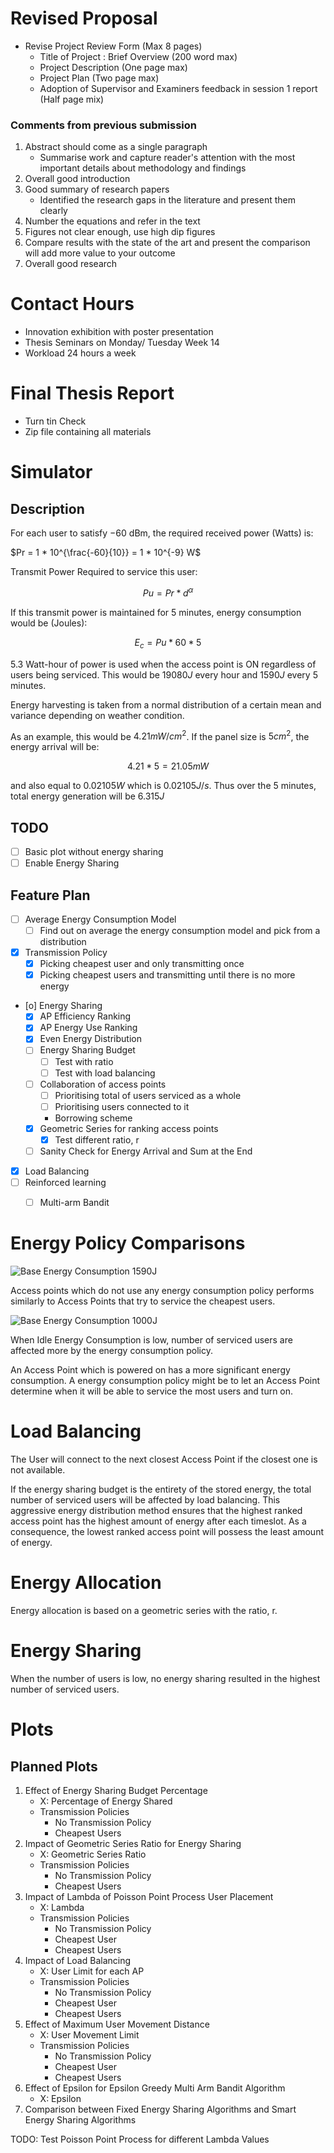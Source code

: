 # Revised Proposal
- Revise Project Review Form (Max 8 pages)
    - Title of Project : Brief Overview (200 word max)
    - Project Description (One page max)
    - Project Plan (Two page max)
    - Adoption of Supervisor and Examiners feedback in session 1 report (Half page mix)

### Comments from previous submission

1. Abstract should come as a single paragraph
    - Summarise work and capture reader's attention with the most important details about methodology and findings
2. Overall good introduction
3. Good summary of research papers
    -  Identified the research gaps in the literature and present them clearly
4. Number the equations and refer in the text
5. Figures not clear enough, use high dip figures
6. Compare results with the state of the art and present the comparison will add more value to your outcome
7. Overall good research

# Contact Hours
- Innovation exhibition with poster presentation
- Thesis Seminars on Monday/ Tuesday Week 14
- Workload 24 hours a week

# Final Thesis Report
- Turn tin Check
- Zip file containing all materials

# Simulator

## Description
For each user to satisfy $-60$ dBm, the required received power (Watts) is:

$Pr = 1 * 10^{\frac{-60}{10}} = 1 * 10^{-9} W$

Transmit Power Required to service this user:

$$Pu = Pr * d^{\alpha}$$

If this transmit power is maintained for 5 minutes, energy consumption would be (Joules):

$$E_c = Pu * 60 * 5$$

$5.3$ Watt-hour of power is used when the access point is ON regardless of users being serviced. This would be $19080 J$ every hour and $1590 J$ every 5 minutes.

Energy harvesting is taken from a normal distribution of a certain mean and variance depending on weather condition. 

As an example, this would be $4.21 mW/cm^2$.
If the panel size is $5 cm^2$, the energy arrival will be:

$$4.21 * 5 = 21.05 mW$$

and also equal to $0.02105 W$ which is $0.02105 J/s$. Thus over the 5 minutes, total energy generation will be $6.315 J$

## TODO
- [ ] Basic plot without energy sharing
- [ ] Enable Energy Sharing

## Feature Plan
- [ ] Average Energy Consumption Model
    - [ ] Find out on average the energy consumption model and pick from a distribution
- [x] Transmission Policy
    - [x] Picking cheapest user and only transmitting once
    - [x] Picking cheapest users and transmitting until there is no more energy
- [o] Energy Sharing
    - [X] AP Efficiency Ranking
    - [X] AP Energy Use Ranking
    - [X] Even Energy Distribution
    - [ ] Energy Sharing Budget
        - [ ] Test with ratio
        - [ ] Test with load balancing
    - [ ] Collaboration of access points
        - [ ] Prioritising total of users serviced as a whole
        - [ ] Prioritising users connected to it
        - Borrowing scheme
    - [X] Geometric Series for ranking access points
        - [X] Test different ratio, r
    - [ ] Sanity Check for Energy Arrival and Sum at the End
- [X] Load Balancing 
- [ ] Reinforced learning
    - [ ] Multi-arm Bandit


# Energy Policy Comparisons

![Base Energy Consumption 1590J](./images/ec-highbasic.png)

Access points which do not use any energy consumption policy performs similarly to Access Points that try to service the cheapest users.

![Base Energy Consumption 1000J](./images/ec-lowbasic.png)

When Idle Energy Consumption is low, number of serviced users are affected more by the energy consumption policy.

An Access Point which is powered on has a more significant energy consumption. A energy consumption policy might be to let an Access Point determine when it will be able to service the most users and turn on.

# Load Balancing

The User will connect to the next closest Access Point if the closest one is not available.

If the energy sharing budget is the entirety of the stored energy, the total number of serviced users will be affected by load balancing. This aggressive energy distribution method ensures that the highest ranked access point has the highest amount of energy after each timeslot. As a consequence, the lowest ranked access point will possess the least amount of energy.

# Energy Allocation

Energy allocation is based on a geometric series with the ratio, r.

# Energy Sharing

When the number of users is low, no energy sharing resulted in the highest number of serviced users.

# Plots

## Planned Plots

1. Effect of Energy Sharing Budget Percentage
    - X: Percentage of Energy Shared
    - Transmission Policies
        - No Transmission Policy
        - Cheapest Users
2. Impact of Geometric Series Ratio for Energy Sharing
    - X: Geometric Series Ratio
    - Transmission Policies
        - No Transmission Policy
        - Cheapest Users
3. Impact of Lambda of Poisson Point Process User Placement
    - X: Lambda
    - Transmission Policies
        - No Transmission Policy
        - Cheapest User
        - Cheapest Users
4. Impact of Load Balancing
    - X: User Limit for each AP
    - Transmission Policies
        - No Transmission Policy
        - Cheapest User
        - Cheapest Users
5. Effect of Maximum User Movement Distance
    - X: User Movement Limit
    - Transmission Policies
        - No Transmission Policy
        - Cheapest User
        - Cheapest Users
6. Effect of Epsilon for Epsilon Greedy Multi Arm Bandit Algorithm
    - X: Epsilon
7. Comparison between Fixed Energy Sharing Algorithms and Smart Energy Sharing Algorithms

TODO: Test Poisson Point Process for different Lambda Values
    

        


